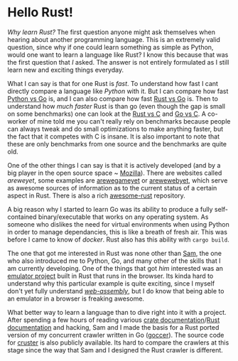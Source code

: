 # Hello Rust!

*Why learn Rust?* The first question anyone might ask themselves when hearing about another programming language. This is an extremely valid question, since why if one could learn something as simple as Python, would one want to learn a language like Rust? I know this because that was the first question that *I* asked. The answer is not entirely formulated as I still learn new and exciting things everyday. 

What I can say is that for one Rust is *fast*. To understand how fast I cant directly compare a language like *Python* with it. But I can compare how fast [Python vs Go](https://benchmarksgame-team.pages.debian.net/benchmarksgame/fastest/python3-go.html) is, and I can also compare how fast [Rust vs Go](https://benchmarksgame-team.pages.debian.net/benchmarksgame/fastest/rust-go.html) is. Then to understand how *much faster* Rust is than go (even though the gap is small on some benchmarks) one can look at the [Rust vs C](https://benchmarksgame-team.pages.debian.net/benchmarksgame/fastest/rust.html) and [Go vs C](https://benchmarksgame-team.pages.debian.net/benchmarksgame/fastest/go-gcc.html). A co-worker of mine told me you can't really rely on benchmarks because people can always tweak and do small optimizations to make anything faster, but the fact that it competes with C is insane. It is also important to note that these are only benchmarks from one source and the benchmarks are quite old.

One of the other things I can say is that it is actively developed (and by a big player in the open source space ~ [Mozilla](https://en.wikipedia.org/wiki/Rust_(programming_language)#cite_note-future-tense-35)). There are websites called *arewe<name>yet*, some examples are [arewegameyet](http://arewegameyet.com/) or [arewewebyet](http://www.arewewebyet.org/), which serve as awesome sources of information as to the current status of a certain aspect in Rust. There is also a rich [awesome-rust](https://github.com/rust-unofficial/awesome-rust#table-of-contents) repository.

A big reason why I started to learn Go was its ability to produce a fully self-contained binary/executable that works on any operating system. As someone who dislikes the need for virtual environments when using Python in order to manage dependancies, this is like a breath of fresh air. This was before I came to know of *docker*. Rust also has this ability with `cargo build`. 

The one that got me interested in Rust was none other than [Sam](https://github.com/pigeonhands), the one who also introduced me to Python, Go, and many other of the skills that I am currently developing. One of the things that got *him* interested was an [emulator project](http://koute.github.io/pinky-web/) built in Rust that runs in the browser. Its kinda hard to understand why this particular example is quite exciting, since I myself don't yet fully understand [*web-assembly*](https://webassembly.org/), but I do know that being able to an emulator in a browser is freaking awesome.

What better way to learn a language than to dive right into it with a project. After spending a few hours of reading various [crate documentation](https://crates.io)/[Rust documentation](https://docs.rs/) and hacking, Sam and I made the basis for a Rust ported version of my concurrent crawler written in Go ([goccer](https://github.com/OGLinuk/goccer)). The source code for [cruster](https://github.com/OGLinuk/cruster) is also publicly available. Its hard to compare the crawlers at this stage since the way that Sam and I designed the Rust crawler is different.
